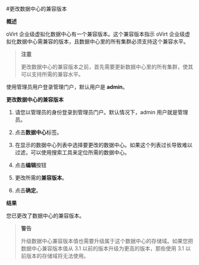 #更改数据中心的兼容版本

**概述**

oVirt 企业级虚拟化数据中心有一个兼容版本。这个兼容版本指示 oVirt 企业级虚拟化数据中心需兼容的版本，且数据中心里的所有集群必须支持这个兼容水平。

> **注意**
>
> 更改数据中心的兼容版本之前，首先需要更新数据中心里的所有集群，使其可以支持所需的兼容水平。

使用管理员用户登录管理门户，默认用户是 **admin**。

**更改数据中心的兼容版本**

1. 请您以管理员的身份登录到管理员门户。默认情况下，admin 用户就是管理员。 

2. 点击**数据中心**标签。

3. 在显示的数据中心列表中选择要更改的数据中心。如果这个列表过长导致难以过滤，可以使用搜索工具来定位所需的数据中心。

4. 点击**编辑**按钮

5. 更改所需的**兼容版本**。

6. 点击**确定**。

**结果**

您已更改了数据中心的兼容版本。

> **警告**
>
> 升级数据中心兼容版本值也需要升级属于这个数据中心的存储域。如果您把数据中心兼容版本值从 3.1 以前的版本升级为更高的版本，那些使用 3.1 以前版本的存储域将无法使用。
